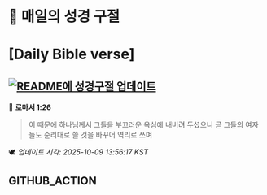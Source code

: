 # 🙏 매일의 성경 구절
# [Daily Bible verse]
## [![README에 성경구절 업데이트](https://github.com/DONGSUKA/first_test/actions/workflows/update-readme-bible.yml/badge.svg)](https://github.com/DONGSUKA/first_test/actions/workflows/update-readme-bible.yml)
<!-- START_BIBLE_VERSE -->
📖 **로마서 1:26**
> 이 때문에 하나님께서 그들을 부끄러운 욕심에 내버려 두셨으니 곧 그들의 여자들도 순리대로 쓸 것을 바꾸어 역리로 쓰며

🕊️ _업데이트 시각: 2025-10-09 13:56:17 KST_
  <!-- END_BIBLE_VERSE -->
## GITHUB_ACTION

